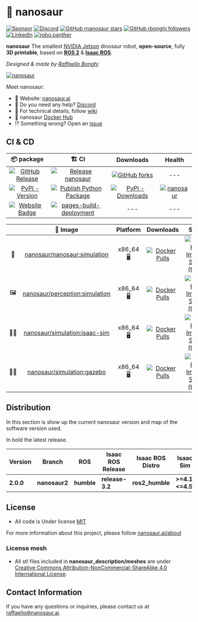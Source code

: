 # 🦕 nanosaur
<!-- SOCIAL START -->
[![Sponsor](https://img.shields.io/badge/Sponsor-30363D?logo=GitHub-Sponsors&logoColor=#white)](https://github.com/sponsors/rbonghi) [![Discord](https://img.shields.io/discord/797461428646707211?style=social&logo=discord&label=Discord)](https://discord.gg/rCHgeUpUj9) [![GitHub rnanosaur stars](https://img.shields.io/github/stars/rnanosaur?style=social)](https://github.com/rnanosaur) [![GitHub rbonghi followers](https://img.shields.io/github/followers/rbonghi?label=rbonghi)](https://github.com/rbonghi) [![LinkedIn](https://img.shields.io/badge/LinkedIn:-raffaello--bonghi-0077B5?style=social)](https://www.linkedin.com/in/raffaello-bonghi) [![robo.panther](https://img.shields.io/badge/Follow:-robo.panther-E4405F?style=social&logo=instagram)](https://www.instagram.com/robo.panther)
<!-- SOCIAL END -->
<!-- INTRO START -->
**nanosaur** The smallest [NVIDIA Jetson](https://developer.nvidia.com/buy-jetson) dinosaur robot, **open-source**, fully **3D printable**, based on [**ROS 2**](https://www.ros.org/) & [**Isaac ROS**](https://developer.nvidia.com/isaac-ros-gems).

*Designed & made by [Raffaello Bonghi](https://rnext.it)*

[![nanosaur](https://nanosaur.ai/assets/images/banner.jpg)](https://nanosaur.ai)

Meet nanosaur:

* 🦕 Website: [nanosaur.ai](https://nanosaur.ai)
* 🦄 Do you need any help? [Discord](https://discord.gg/rCHgeUpUj9)
* 🧰 For technical details, follow [wiki](https://github.com/rnanosaur/nanosaur/wiki)
* 🐳 nanosaur [Docker Hub](https://hub.docker.com/u/nanosaur)
* ⁉️ Something wrong? Open an [issue](https://github.com/rnanosaur/nanosaur/issues)
<!-- INTRO END -->
<!-- CI START -->
## CI & CD

| 📦 package | 🏗️ CI | Downloads | Health |
|:----------:|:-----:|:---------:|:------:|
| [![GitHub Release](https://img.shields.io/github/v/release/rnanosaur/nanosaur?label=nanosaur)](https://github.com/rnanosaur/nanosaur/releases) | [![Release nanosaur](https://github.com/rnanosaur/nanosaur/actions/workflows/release.yml/badge.svg)](https://github.com/rnanosaur/nanosaur/actions/workflows/release.yml) | [![GitHub forks](https://img.shields.io/github/forks/rnanosaur/nanosaur)](https://github.com/rnanosaur/nanosaur) | --- |
| [![PyPI - Version](https://img.shields.io/pypi/v/nanosaur?label=nanosaur-cli)](https://badge.fury.io/py/nanosaur) | [![Publish Python Package](https://github.com/rnanosaur/nanosaur_cli/actions/workflows/release.yml/badge.svg)](https://github.com/rnanosaur/nanosaur_cli/actions/workflows/release.yml) | [![PyPI - Downloads](https://img.shields.io/pypi/dm/nanosaur)](https://pypistats.org/packages/nanosaur) | [![nanosaur](https://snyk.io/advisor/python/nanosaur/badge.svg)](https://snyk.io/advisor/python/nanosaur) |
| [![Website Badge](https://img.shields.io/badge/Website-green)](https://nanosaur.ai) | [![pages-build-deployment](https://github.com/rnanosaur/rnanosaur.github.io/actions/workflows/pages/pages-build-deployment/badge.svg)](https://github.com/rnanosaur/rnanosaur.github.io/actions/workflows/pages/pages-build-deployment) | --- | --- |

|    | 🐳 Image | Platform | Downloads | Size |
|:-:|:-------:|:------:|:---------:|:----:|
| 🦕 | [nanosaur/nanosaur:simulation](https://hub.docker.com/r/nanosaur/nanosaur) | x86_64 🖥️ | [![Docker Pulls](https://img.shields.io/docker/pulls/nanosaur/nanosaur)](https://hub.docker.com/r/nanosaur/nanosaur) | [![Docker Image Size (tag)](https://img.shields.io/docker/image-size/nanosaur/nanosaur/simulation)](https://hub.docker.com/r/nanosaur/nanosaur) |
| 🖼️ | [nanosaur/perception:simulation](https://hub.docker.com/r/nanosaur/perception) | x86_64 🖥️ | [![Docker Pulls](https://img.shields.io/docker/pulls/nanosaur/perception)](https://hub.docker.com/r/nanosaur/perception) | [![Docker Image Size (tag)](https://img.shields.io/docker/image-size/nanosaur/perception/simulation)](https://hub.docker.com/r/nanosaur/perception) |
| 👨‍💻 | [nanosaur/simulation:isaac-sim](https://hub.docker.com/r/nanosaur/simulation) | x86_64 🖥️ | [![Docker Pulls](https://img.shields.io/docker/pulls/nanosaur/simulation)](https://hub.docker.com/r/nanosaur/simulation) | [![Docker Image Size (tag)](https://img.shields.io/docker/image-size/nanosaur/simulation/isaac-sim)](https://hub.docker.com/r/nanosaur/simulation) |
| 👨‍💻 | [nanosaur/simulation:gazebo](https://hub.docker.com/r/nanosaur/simulation) | x86_64 🖥️ | [![Docker Pulls](https://img.shields.io/docker/pulls/nanosaur/simulation)](https://hub.docker.com/r/nanosaur/simulation) | [![Docker Image Size (tag)](https://img.shields.io/docker/image-size/nanosaur/simulation/gazebo)](https://hub.docker.com/r/nanosaur/simulation) |

<!-- CI END -->
<!-- DISTRIBUTION START -->
## Distribution

In this section is show up the current nanosaur version and map of the software version used.

In bold the latest release.

| Version | Branch | ROS | Isaac ROS Release | Isaac ROS Distro | Isaac Sim |
| --- | --- | --- | --- | --- | --- |
| **2.0.0** | **nanosaur2** | **humble** | **release-3.2** | **ros2_humble** | **>=4.1, <=4.5** |
<!-- DISTRIBUTION END -->
<!-- LICENSE START -->
## License

* All code is Under license [MIT](LICENSE)

For more information about this project, please follow [nanosaur.ai/about](https://nanosaur.ai/about/#license)
<!-- LICENSE END -->
### License mesh

* All stl files included in **nanosaur_description/meshes** are under [Creative Commons Attribution-NonCommercial-ShareAlike 4.0 International License][cc-by-nc-sa].

[cc-by-nc-sa]: http://creativecommons.org/licenses/by-nc-sa/4.0/
<!-- CREDITS START -->
## Contact Information

If you have any questions or inquiries, please contact us at [raffaello@nanosaur.ai](mailto:raffaello@nanosaur.ai).
<!-- CREDITS END -->
